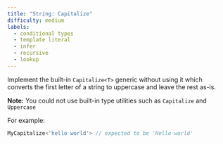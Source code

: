 ```yaml
---
title: "String: Capitalize"
difficulty: medium
labels: 
  - conditional types
  - template literal
  - infer
  - recursive
  - lookup
---
```

Implement the built-in `Capitalize<T>` generic without using it which converts the first letter of a string to uppercase and leave the rest as-is. 

**Note:**
You could not use built-in type utilities such as `Capitalize` and `Uppercase`

For example:
  ```ts
MyCapitalize<'hello world'> // expected to be 'Hello world'
  ```



